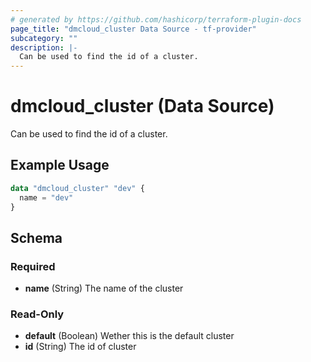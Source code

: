 ```yaml
---
# generated by https://github.com/hashicorp/terraform-plugin-docs
page_title: "dmcloud_cluster Data Source - tf-provider"
subcategory: ""
description: |-
  Can be used to find the id of a cluster.
---
```


# dmcloud_cluster (Data Source)

Can be used to find the id of a cluster.

## Example Usage

```terraform
data "dmcloud_cluster" "dev" {
  name = "dev"
}
```

<!-- schema generated by tfplugindocs -->
## Schema

### Required

- **name** (String) The name of the cluster

### Read-Only

- **default** (Boolean) Wether this is the default cluster
- **id** (String) The id of cluster


